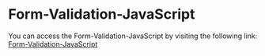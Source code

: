 # Form-Validation-JavaScript 
You can access the Form-Validation-JavaScript by visiting the following link: [Form-Validation-JavaScript]( https://kondeti41.github.io/Form-Validation/)


 
